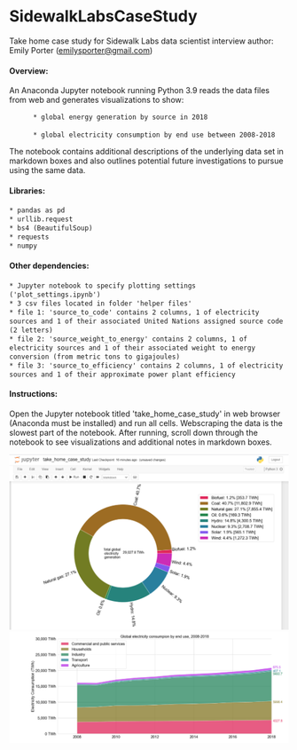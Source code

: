 # SidewalkLabsCaseStudy
  Take home case study for Sidewalk Labs data scientist interview
  author: Emily Porter (emilysporter@gmail.com)

#### Overview:
An Anaconda Jupyter notebook running Python 3.9 reads the data files from web and generates visualizations to show:

		  * global energy generation by source in 2018
		  
		  * global electricity consumption by end use between 2008-2018
The notebook contains additional descriptions of the underlying data set in markdown boxes and also outlines potential future investigations to pursue using the same data.

#### Libraries:
	* pandas as pd
	* urllib.request
	* bs4 (BeautifulSoup)
	* requests
	* numpy
	
#### Other dependencies:
	* Jupyter notebook to specify plotting settings ('plot_settings.ipynb')
	* 3 csv files located in folder 'helper files'
	* file 1: 'source_to_code' contains 2 columns, 1 of electricity sources and 1 of their associated United Nations assigned source code (2 letters)
	* file 2: 'source_weight_to_energy' contains 2 columns, 1 of electricity sources and 1 of their associated weight to energy conversion (from metric tons to gigajoules)
	* file 3: 'source_to_efficiency' contains 2 columns, 1 of electricity sources and 1 of their approximate power plant efficiency

#### Instructions:
Open the Jupyter notebook titled 'take_home_case_study' in web browser (Anaconda must be installed) and run all cells. Webscraping the data is the slowest part of the   notebook. After running, scroll down through the notebook to see visualizations and additional notes in markdown boxes.

![screenshot](https://github.com/emporter/SidewalkLabsCaseStudy/blob/main/Q1_plot_screenshot.PNG)
![screenshot](https://github.com/emporter/SidewalkLabsCaseStudy/blob/main/Q2_plot_screenshot.PNG)
